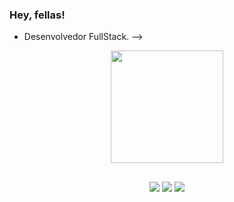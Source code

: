 ### Hey, fellas!


- Desenvolvedor FullStack.
-->

<div align="center">
  <a href="https://github.com/edurxsende">
  <img height="180em" src="https://github-readme-stats.vercel.app/api?username=edurxsende&show_icons=true&theme=dark&include_all_commits=true&count_private=true"/>

##

<div> 
  <a href="https://wa.me/qr/JEU63RF43K3FO1" target="_blank"><img src="https://img.shields.io/badge/WhatsApp-25D366?style=for-the-badge&logo=whatsapp&logoColor=white" target="_blank"></a>
  <a href = "mailto:edurxsende@gmail.com"><img src="https://img.shields.io/badge/-Gmail-%23333?style=for-the-badge&logo=gmail&logoColor=white" target="_blank"></a>
  <a href="https://www.linkedin.com/in/eduardo-melo-925208186/" target="_blank"><img src="https://img.shields.io/badge/-LinkedIn-%230077B5?style=for-the-badge&logo=linkedin&logoColor=white" target="_blank"></a> 
  
